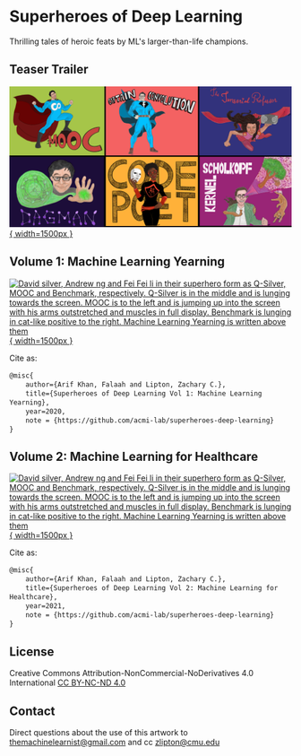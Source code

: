 # Superheroes of Deep Learning
Thrilling tales of heroic feats by ML's larger-than-life champions.

## Teaser Trailer
[![Collage of the superheroes in the DL Universe. From left to right: Andrew Ng as MOOC, Yann LeCun as Captain Convolution, Anima Anandkumar as The Tensorial Professor, Judea Pearl as DAG-Man, Joy Boulamwini as Code Poet and Bernhard Scholkopf as Kernel Scholkopf](Stills/Teaser/Teaser.png){ width=1500px }](http://approximatelycorrect.com/2020/09/15/hope-returns-to-the-machine-learning-universe/)

## Volume 1: Machine Learning Yearning
[![David silver, Andrew ng and Fei Fei li in their superhero form as Q-Silver, MOOC and Benchmark, respectively. Q-Silver is in the middle and is lunging towards the screen. MOOC is to the left and is jumping up into the screen with his arms outstretched and muscles in full display. Benchmark is lunging in cat-like positive to the right. Machine Learning Yearning is written above them](Stills/Vol1/Cover.PNG){ width=1500px }](Comics/Vol1_MachineLearningYearning.pdf)

Cite as:
```
@misc{
    author={Arif Khan, Falaah and Lipton, Zachary C.},
    title={Superheroes of Deep Learning Vol 1: Machine Learning Yearning},
    year=2020,
    note = {https://github.com/acmi-lab/superheroes-deep-learning}
}
```

## Volume 2: Machine Learning for Healthcare
[![David silver, Andrew ng and Fei Fei li in their superhero form as Q-Silver, MOOC and Benchmark, respectively. Q-Silver is in the middle and is lunging towards the screen. MOOC is to the left and is jumping up into the screen with his arms outstretched and muscles in full display. Benchmark is lunging in cat-like positive to the right. Machine Learning Yearning is written above them](Stills/Vol2/Cover.png){ width=1500px }](Comics/Vol2_MachineLearningHealthcare.pdf)

Cite as:
```
@misc{
    author={Arif Khan, Falaah and Lipton, Zachary C.},
    title={Superheroes of Deep Learning Vol 2: Machine Learning for Healthcare},
    year=2021,
    note = {https://github.com/acmi-lab/superheroes-deep-learning}
}
```

## License
Creative Commons Attribution-NonCommercial-NoDerivatives 4.0 International [CC BY-NC-ND 4.0](https://creativecommons.org/licenses/by-nc-nd/4.0/)

## Contact
Direct questions about the use of this artwork to themachinelearnist@gmail.com and cc zlipton@cmu.edu
